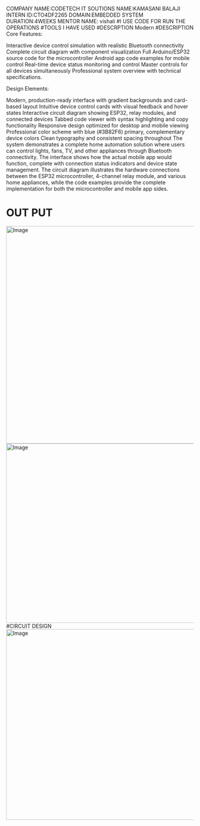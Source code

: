 COMPANY NAME:CODETECH IT SOUTIONS
NAME:KAMASANI BALAJI  
INTERN ID:CTO4DF2265 
DOMAIN:EMBEDDED SYSTEM
DURATION:4WEEKS
MENTOR NAME: vishali
#I USE CODE FOR RUN THE OPERATIONS #TOOLS I HAVE USED #DESCRPTION Modern
#DESCRIPTION
Core Features:

Interactive device control simulation with realistic Bluetooth connectivity
Complete circuit diagram with component visualization
Full Arduino/ESP32 source code for the microcontroller
Android app code examples for mobile control
Real-time device status monitoring and control
Master controls for all devices simultaneously
Professional system overview with technical specifications.

Design Elements:

Modern, production-ready interface with gradient backgrounds and card-based layout
Intuitive device control cards with visual feedback and hover states
Interactive circuit diagram showing ESP32, relay modules, and connected devices
Tabbed code viewer with syntax highlighting and copy functionality
Responsive design optimized for desktop and mobile viewing
Professional color scheme with blue (#3B82F6) primary, complementary device colors
Clean typography and consistent spacing throughout
The system demonstrates a complete home automation solution where users can control lights, fans, TV, and other appliances through Bluetooth connectivity. The interface shows how the actual mobile app would function, complete with connection status indicators and device state management. The circuit diagram illustrates the hardware connections between the ESP32 microcontroller, 4-channel relay module, and various home appliances, while the code examples provide the complete implementation for both the microcontroller and mobile app sides.

# OUT PUT
<img width="1089" height="584" alt="Image" src="https://github.com/user-attachments/assets/1338f85c-7d88-41f5-9000-803c38ae8f2b" />
<img width="666" height="482" alt="Image" src="https://github.com/user-attachments/assets/6d80992f-5ac8-4d5a-b7e8-90b82c11a82c" />
#CIRCUIT DESIGN
<img width="1253" height="512" alt="Image" src="https://github.com/user-attachments/assets/0bec77eb-7c1f-4f11-9da1-fefa430e71e6" />




